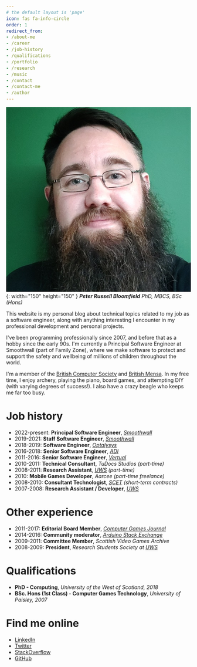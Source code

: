 ```yaml
---
# the default layout is 'page'
icon: fas fa-info-circle
order: 1
redirect_from:
- /about-me
- /career
- /job-history
- /qualifications
- /portfolio
- /research
- /music
- /contact
- /contact-me
- /author
---
```



![Photo of Peter Bloomfield](/assets/img/avatar-520x520.jpg){: width="150" height="150" }
***Peter Russell Bloomfield** PhD, MBCS, BSc (Hons)*

This website is my personal blog about technical topics related to my job as a software engineer,
along with anything interesting I encounter in my professional development and personal projects.

I've been programming professionally since 2007, and before that as a hobby since the early 90s.
I'm currently a Principal Software Engineer at Smoothwall (part of Family Zone), where we make
software to protect and support the safety and wellbeing of millions of children throughout the
world.

I'm a member of the [British Computer Society](https://www.bcs.org) and
[British Mensa](https://www.mensa.org.uk/). In my free time, I enjoy archery, playing the piano,
board games, and attempting DIY (with varying degrees of success!). I also have a crazy beagle who
keeps me far too busy.

# Job history

- 2022-present: **Principal Software Engineer**, *[Smoothwall](https://www.smoothwall.com/)*
- 2019-2021: **Staff Software Engineer**, *[Smoothwall](https://www.smoothwall.com/)*
- 2018-2019: **Software Engineer**, *[Optalysys](https://optalysys.com/)*
- 2016-2018: **Senior Software Engineer**, *[ADI](https://mypathway.healthcare/)*
- 2011-2016: **Senior Software Engineer**, *[Vertual](https://www.vertual.co.uk/)*
- 2010-2011: **Technical Consultant**, *TuDocs Studios (part-time)*
- 2008-2011: **Research Assistant**, *[UWS](https://www.uws.ac.uk/) (part-time)*
- 2010: **Mobile Games Developer**, *Aarcee (part-time freelance)*
- 2008-2010: **Consultant Technologist**, *[SCET](https://www.scet.co/) (short-term contracts)*
- 2007-2008: **Research Assistant / Developer**, *[UWS](https://www.uws.ac.uk/)*

# Other experience

- 2011-2017: **Editorial Board Member**, *[Computer Games Journal](https://www.springer.com/journal/40869)*
- 2014-2016: **Community moderator**, *[Arduino Stack Exchange](https://arduino.stackexchange.com/)*
- 2009-2011: **Committee Member**, *Scottish Video Games Archive*
- 2008-2009: **President**, *Research Students Society at [UWS](http://uws.ac.uk/)*

# Qualifications

- **PhD - Computing**, *University of the West of Scotland, 2018*
- **BSc. Hons (1st Class) - Computer Games Technology**, *University of Paisley, 2007*

# Find me online

- [LinkedIn](https://www.linkedin.com/in/peterbloomfield)
- [Twitter](https://twitter.com/prbloomfield)
- [StackOverflow](https://stackoverflow.com/users/2500951/peter-bloomfield)
- [GitHub](https://github.com/peter-bloomfield)

